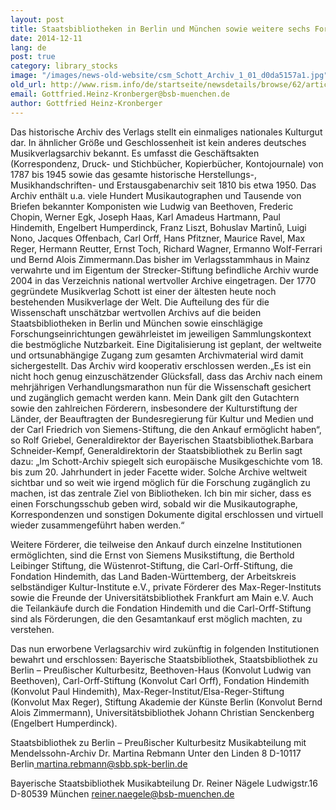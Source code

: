 ```yaml
---
layout: post
title: Staatsbibliotheken in Berlin und München sowie weitere sechs Forschungseinrichtungen erwerben historisches Archiv des Schott-Verlags
date: 2014-12-11
lang: de
post: true
category: library_stocks
image: "/images/news-old-website/csm_Schott_Archiv_1_01_d0da5157a1.jpg"
old_url: http://www.rism.info/de/startseite/newsdetails/browse/62/article/64/historical-schott-archive-acquired-by-state-libraries-in-berlin-and-munich-and-six-research-institut.html
email: Gottfried.Heinz-Kronberger@bsb-muenchen.de
author: Gottfried Heinz-Kronberger
---
```


Das historische Archiv des Verlags stellt ein einmaliges nationales Kulturgut dar. In ähnlicher Größe und Geschlossenheit ist kein anderes deutsches Musikverlagsarchiv bekannt. Es umfasst die Geschäftsakten (Korrespondenz, Druck- und Stichbücher, Kopierbücher, Kontojournale) von 1787 bis 1945 sowie das gesamte historische Herstellungs-, Musikhandschriften- und Erstausgabenarchiv seit 1810 bis etwa 1950. Das Archiv enthält u.a. viele Hundert Musikautographen und Tausende von Briefen bekannter Komponisten wie Ludwig van Beethoven, Frederic Chopin, Werner Egk, Joseph Haas, Karl Amadeus Hartmann, Paul Hindemith, Engelbert Humperdinck, Franz Liszt, Bohuslav Martinů, Luigi Nono, Jacques Offenbach, Carl Orff, Hans Pfitzner, Maurice Ravel, Max Reger, Hermann Reutter, Ernst Toch, Richard Wagner, Ermanno Wolf-Ferrari und Bernd Alois Zimmermann.Das bisher im Verlagsstammhaus in Mainz verwahrte und im Eigentum der Strecker-Stiftung befindliche Archiv wurde 2004 in das Verzeichnis national wertvoller Archive eingetragen. Der 1770 gegründete Musikverlag Schott ist einer der ältesten heute noch bestehenden Musikverlage der Welt.
Die Aufteilung des für die Wissenschaft unschätzbar wertvollen Archivs auf die beiden Staatsbibliotheken in Berlin und München sowie einschlägige Forschungseinrichtungen gewährleistet im jeweiligen Sammlungskontext die bestmögliche Nutzbarkeit. Eine Digitalisierung ist geplant, der weltweite und ortsunabhängige Zugang zum gesamten Archivmaterial wird damit sichergestellt. Das Archiv wird kooperativ erschlossen werden.„Es ist ein nicht hoch genug einzuschätzender Glücksfall, dass das Archiv nach einem mehrjährigen Verhandlungsmarathon nun für die Wissenschaft gesichert und zugänglich gemacht werden kann. Mein Dank gilt den Gutachtern sowie den zahlreichen Förderern, insbesondere der Kulturstiftung der Länder, der Beauftragten der Bundesregierung für Kultur und Medien und der Carl Friedrich von Siemens-Stiftung, die den Ankauf ermöglicht haben“, so Rolf Griebel, Generaldirektor der Bayerischen Staatsbibliothek.Barbara Schneider-Kempf, Generaldirektorin der Staatsbibliothek zu Berlin sagt dazu: „Im Schott-Archiv spiegelt sich europäische Musikgeschichte vom 18. bis zum 20. Jahrhundert in jeder Facette wider. Solche Archive weltweit sichtbar und so weit wie irgend möglich für die Forschung zugänglich zu machen, ist das zentrale Ziel von Bibliotheken. Ich bin mir sicher, dass es einen Forschungsschub geben wird, sobald wir die Musikautographe, Korrespondenzen und sonstigen Dokumente digital erschlossen und virtuell wieder zusammengeführt haben werden.“

Weitere Förderer, die teilweise den Ankauf durch einzelne Institutionen ermöglichten, sind die Ernst von Siemens Musikstiftung, die Berthold Leibinger Stiftung, die Wüstenrot-Stiftung, die Carl-Orff-Stiftung, die Fondation Hindemith, das Land Baden-Württemberg, der Arbeitskreis selbständiger Kultur-Institute e.V., private Förderer des Max-Reger-Instituts sowie die Freunde der Universitätsbibliothek Frankfurt am Main e.V. Auch die Teilankäufe durch die Fondation Hindemith und die Carl-Orff-Stiftung sind als Förderungen, die den Gesamtankauf erst möglich machten, zu verstehen.

Das nun erworbene Verlagsarchiv wird zukünftig in folgenden Institutionen bewahrt und erschlossen: Bayerische Staatsbibliothek, Staatsbibliothek zu Berlin – Preußischer Kulturbesitz, Beethoven-Haus (Konvolut Ludwig van Beethoven), Carl-Orff-Stiftung (Konvolut Carl Orff), Fondation Hindemith (Konvolut Paul Hindemith), Max-Reger-Institut/Elsa-Reger-Stiftung (Konvolut Max Reger), Stiftung Akademie der Künste Berlin (Konvolut Bernd Alois Zimmermann), Universitätsbibliothek Johann Christian Senckenberg (Engelbert Humperdinck).

Staatsbibliothek zu Berlin – Preußischer Kulturbesitz
Musikabteilung mit Mendelssohn-Archiv
Dr. Martina Rebmann
Unter den Linden 8
D-10117 Berlin[
martina.rebmann@sbb.spk-berlin.de](http://martina.rebmann.sbb.spk-berlin.de)

Bayerische Staatsbibliothek
Musikabteilung
Dr. Reiner Nägele
Ludwigstr.16
D-80539 München
[reiner.naegele@bsb-muenchen.de](mailto:reiner.naegele@bsb-muenchen.de)


